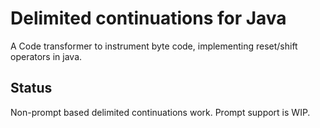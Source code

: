 # Delimited continuations for Java

A Code transformer to instrument byte code, implementing reset/shift operators in java.

## Status
Non-prompt based delimited continuations work. Prompt support is WIP.
